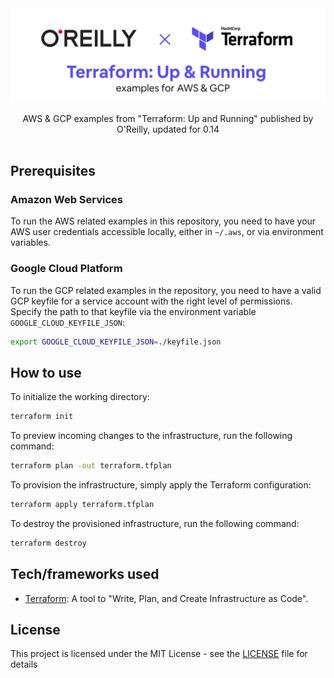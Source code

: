 <div align="center">
  <img width="512" src="https://raw.githubusercontent.com/2n3g5c9/terraform-up-and-running/master/img/terraform-up-and-running_banner.png" alt="terraform-up-and-running">
</div>

<br />

<div align="center">AWS & GCP examples from "Terraform: Up and Running" published by O'Reilly, updated for 0.14</div>

<br />

## Prerequisites

### Amazon Web Services
To run the AWS related examples in this repository, you need to have your AWS user credentials accessible locally, either in `~/.aws`, or via environment variables. 

### Google Cloud Platform
To run the GCP related examples in the repository, you need to have a valid GCP keyfile for a service account with the right level of permissions. Specify the path to that keyfile via the environment variable `GOOGLE_CLOUD_KEYFILE_JSON`:

```bash
export GOOGLE_CLOUD_KEYFILE_JSON=./keyfile.json
```

## How to use

To initialize the working directory:

```bash
terraform init
```

To preview incoming changes to the infrastructure, run the following command:

```bash
terraform plan -out terraform.tfplan
```

To provision the infrastructure, simply apply the Terraform configuration:

```bash
terraform apply terraform.tfplan
```

To destroy the provisioned infrastructure, run the following command:

```bash
terraform destroy
```

## Tech/frameworks used

- [Terraform](https://www.terraform.io/): A tool to "Write, Plan, and Create Infrastructure as Code".

## License

This project is licensed under the MIT License - see the [LICENSE](LICENSE) file for details
